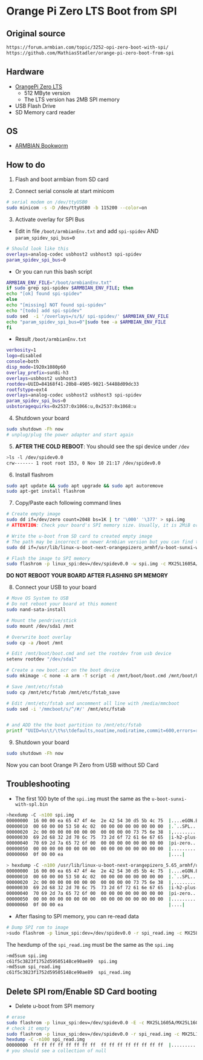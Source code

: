 # Orange Pi Zero LTS Boot from SPI

## Original source

```txt
https://forum.armbian.com/topic/3252-opi-zero-boot-with-spi/
https://github.com/MathiasStadler/orange-pi-zero-boot-from-spi
```

## Hardware

- [OrangePi Zero LTS](http://www.orangepi.org/orangepizero/)
  - 512 MByte version
  - The LTS version has 2MB SPI memory
- USB Flash Drive
- SD Memory card reader

## OS

- [ARMBIAN Bookworm](https://www.armbian.com/orange-pi-zero/)

## How to do

1. Flash and boot armbian from SD card

2. Connect serial console at start minicom

```bash
# serial modem on /dev/ttyUSB0
sudo minicom -s -D /dev/ttyUSB0 -b 115200 --color=on
```

3. Activate overlay for SPI Bus

- Edit in file `/boot/armbianEnv.txt` and add `spi-spidev` AND `param_spidev_spi_bus=0`

```bash
# Should look like this
overlays=analog-codec usbhost2 usbhost3 spi-spidev
param_spidev_spi_bus=0
```
- Or you can run this bash script

```bash
ARMBIAN_ENV_FILE="/boot/armbianEnv.txt"
if sudo grep spi-spidev $ARMBIAN_ENV_FILE; then
echo "[ok] found spi-spidev"
else
echo "[missing] NOT found spi-spidev"
echo "[todo] add spi-spidev"
sudo sed  -i '/overlays=/s/$/ spi-spidev/' $ARMBIAN_ENV_FILE
echo "param_spidev_spi_bus=0"|sudo tee -a $ARMBIAN_ENV_FILE
fi
```

- Result `/boot/armbianEnv.txt`

```bash
verbosity=1
logo=disabled
console=both
disp_mode=1920x1080p60
overlay_prefix=sun8i-h3
overlays=usbhost2 usbhost3
rootdev=UUID=84168f41-20b8-4905-9021-54488d09dc33
rootfstype=ext4
overlays=analog-codec usbhost2 usbhost3 spi-spidev
param_spidev_spi_bus=0
usbstoragequirks=0x2537:0x1066:u,0x2537:0x1068:u
```

4. Shutdown your board

```bash
sudo shutdown -Fh now
# unplug/plug the power adapter and start again
```

5. **AFTER THE COLD REBOOT**: You should see the spi device under `/dev`

```bash
>ls -l /dev/spidev0.0
crw------- 1 root root 153, 0 Nov 10 21:17 /dev/spidev0.0
```

6. Install flashrom
```bash
sudo apt update && sudo apt upgrade && sudo apt autoremove
sudo apt-get install flashrom
```

7. Copy/Paste each following command lines
```bash
# Create empty image
sudo dd if=/dev/zero count=2048 bs=1K | tr '\000' '\377' > spi.img
# ATTENTION: Check your board's SPI memory size. Usually, it is 2MiB or 2048K but might be different on yours.

# Write the u-boot from SD card to created empty image
# The path may be incorrect on newer Armbian version but you can find the `u-boot-sunxi-with-spl.bin` in `/usr/lib/linux-u-boot/`
sudo dd if=/usr/lib/linux-u-boot-next-orangepizero_armhf/u-boot-sunxi-with-spl.bin of=spi.img bs=1k conv=notrunc

# Flash the image to SPI memory
sudo flashrom -p linux_spi:dev=/dev/spidev0.0 -w spi.img -c MX25L1605A/MX25L1606E/MX25L1608E
```
**DO NOT REBOOT YOUR BOARD AFTER FLASHING SPI MEMORY**

8. Connect your USB to your board

```bash
# Move OS System to USB
# Do not reboot your board at this moment
sudo nand-sata-install

# Mount the pendrive/stick
sudo mount /dev/sda1 /mnt

# Overwrite boot overlay
sudo cp -a /boot /mnt

# Edit /mnt/boot/boot.cmd and set the rootdev from usb device
setenv rootdev "/dev/sda1"

# Create a new boot.scr on the boot device
sudo mkimage -C none -A arm -T script -d /mnt/boot/boot.cmd /mnt/boot/boot.scr

# Save /mnt/etc/fstab
sudo cp /mnt/etc/fstab /mnt/etc/fstab_save

# Edit /mnt/etc/fstab and uncomment all line with /media/mmcboot
sudo sed -i '/mmcboot/s/^/#/' /mnt/etc/fstab


# and ADD the the boot partition to /mnt/etc/fstab
printf "UUID=%s\t/\t%s\tdefaults,noatime,nodiratime,commit=600,errors=remount-ro,x-gvfs-hide\t0\t1" $(sudo blkid /dev/sda1 -o value -s UUID) $(sudo blkid /dev/sda1 -o value -s TYPE)|sudo tee -a /mnt/etc/fstab

```

9. Shutdown your board

```bash
sudo shutdown -Fh now
```

Now you can boot Orange Pi Zero from USB without SD Card

## Troubleshooting

- The first 100 byte of the `spi.img` must the same as the `u-boot-sunxi-with-spl.bin`

```bash
>hexdump -C -n100 spi.img
00000000  16 00 00 ea 65 47 4f 4e  2e 42 54 30 d5 5b 4c 75  |....eGON.BT0.[Lu|
00000010  00 60 00 00 53 50 4c 02  00 00 00 00 00 00 00 00  |.`..SPL.........|
00000020  2c 00 00 00 00 00 00 00  00 00 00 00 73 75 6e 38  |,...........sun8|
00000030  69 2d 68 32 2d 70 6c 75  73 2d 6f 72 61 6e 67 65  |i-h2-plus-orange|
00000040  70 69 2d 7a 65 72 6f 00  00 00 00 00 00 00 00 00  |pi-zero.........|
00000050  00 00 00 00 00 00 00 00  00 00 00 00 00 00 00 00  |................|
00000060  0f 00 00 ea                                       |....|

> hexdump -C -n100 /usr/lib/linux-u-boot-next-orangepizero_5.65_armhf/u-boot-sunxi-with-spl.bin
00000000  16 00 00 ea 65 47 4f 4e  2e 42 54 30 d5 5b 4c 75  |....eGON.BT0.[Lu|
00000010  00 60 00 00 53 50 4c 02  00 00 00 00 00 00 00 00  |.`..SPL.........|
00000020  2c 00 00 00 00 00 00 00  00 00 00 00 73 75 6e 38  |,...........sun8|
00000030  69 2d 68 32 2d 70 6c 75  73 2d 6f 72 61 6e 67 65  |i-h2-plus-orange|
00000040  70 69 2d 7a 65 72 6f 00  00 00 00 00 00 00 00 00  |pi-zero.........|
00000050  00 00 00 00 00 00 00 00  00 00 00 00 00 00 00 00  |................|
00000060  0f 00 00 ea                                       |....|
```

- After flasing to SPI memory, you can re-read data

```bash
# Dump SPI rom to image
>sudo flashrom -p linux_spi:dev=/dev/spidev0.0 -r spi_read.img -c MX25L1605A/MX25L1606E/MX25L1608E
```
The hexdump of the `spi_read.img` must be the same as the `spi.img`

```bash
>md5sum spi.img 
c61f5c3823f1752d59505148ce90ae89  spi.img
>md5sum spi_read.img 
c61f5c3823f1752d59505148ce90ae89  spi_read.img
```

## Delete SPI rom/Enable SD Card booting

- Delete u-boot from SPI memory

```bash
# erase
sudo flashrom -p linux_spi:dev=/dev/spidev0.0 -E -c MX25L1605A/MX25L1606E/MX25L1608E
# check it empty
sudo flashrom -p linux_spi:dev=/dev/spidev0.0 -r spi_read.img -c MX25L1605A/MX25L1606E/MX25L1608E
hexdump -C -n100 spi_read.img
00000000  ff ff ff ff ff ff ff ff  ff ff ff ff ff ff ff ff  |................|
# you should see a collection of null
```
